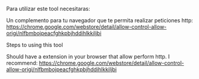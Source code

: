 Para utilizar este tool necesitaras:

Un complemento para tu navegador que te permita realizar peticiones http: https://chrome.google.com/webstore/detail/allow-control-allow-origi/nlfbmbojpeacfghkpbjhddihlkkiljbi

Steps to using this tool

Should have a extension in your browser that allow perform http. 
I recommend: https://chrome.google.com/webstore/detail/allow-control-allow-origi/nlfbmbojpeacfghkpbjhddihlkkiljbi

